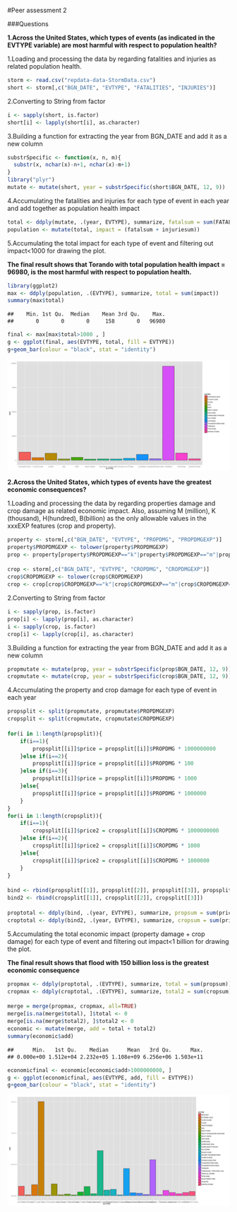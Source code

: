 #Peer assessment 2


###Questions


**1.Across the United States, which types of events (as indicated in the EVTYPE variable) are most harmful with respect to population health?**


1.Loading and processing the data by regarding fatalities and injuries as related population health.

```r
storm <- read.csv("repdata-data-StormData.csv")
short <- storm[,c("BGN_DATE", "EVTYPE", "FATALITIES", "INJURIES")]
```


2.Converting to String from factor

```r
i <- sapply(short, is.factor)
short[i] <- lapply(short[i], as.character)
```


3.Building a function for extracting the year from BGN_DATE and add it as a new column 

```r
substrSpecific <- function(x, n, m){
  substr(x, nchar(x)-n+1, nchar(x)-m+1)
}
library("plyr")
mutate <- mutate(short, year = substrSpecific(short$BGN_DATE, 12, 9))
```


4.Accumulating the fatalities and injuries for each type of event in each year and add together as population health impact

```r
total <- ddply(mutate, .(year, EVTYPE), summarize, fatalsum = sum(FATALITIES), injuriesum = sum(INJURIES))
population <- mutate(total, impact = (fatalsum + injuriesum))
```


5.Accumulating the total impact for each type of event and filtering out impact<1000 for drawing the plot.

**The final result shows that Torando with total population health impact = 96980, is the most harmful with respect to population health.**


```r
library(ggplot2)
max <- ddply(population, .(EVTYPE), summarize, total = sum(impact))
summary(max$total)
```

```
##    Min. 1st Qu.  Median    Mean 3rd Qu.    Max. 
##       0       0       0     158       0   96980
```

```r
final <- max[max$total>1000 , ]
g <- ggplot(final, aes(EVTYPE, total, fill = EVTYPE))
g+geom_bar(colour = "black", stat = "identity")
```

![plot of chunk unnamed-chunk-5](figure/unnamed-chunk-5-1.png) 


**2.Across the United States, which types of events have the greatest economic consequences?**

1.Loading and processing the data by regarding properties damage and crop damage as related economic impact.
Also, assuming M (million), K (thousand), H(hundred), B(billion) as the only allowable values in the xxxEXP features (crop and property).


```r
property <- storm[,c("BGN_DATE", "EVTYPE", "PROPDMG", "PROPDMGEXP")]
property$PROPDMGEXP <- tolower(property$PROPDMGEXP)
prop <- property[property$PROPDMGEXP=="k"|property$PROPDMGEXP=="m"|property$PROPDMGEXP=="h"|property$PROPDMGEXP=="b", ]

crop <- storm[,c("BGN_DATE", "EVTYPE", "CROPDMG", "CROPDMGEXP")]
crop$CROPDMGEXP <- tolower(crop$CROPDMGEXP)
crop <- crop[crop$CROPDMGEXP=="k"|crop$CROPDMGEXP=="m"|crop$CROPDMGEXP=="h"|crop$CROPDMGEXP=="b", ]
```


2.Converting to String from factor

```r
i <- sapply(prop, is.factor)
prop[i] <- lapply(prop[i], as.character)
i <- sapply(crop, is.factor)
crop[i] <- lapply(crop[i], as.character)
```


3.Building a function for extracting the year from BGN_DATE and add it as a new column 

```r
propmutate <- mutate(prop, year = substrSpecific(prop$BGN_DATE, 12, 9))
cropmutate <- mutate(crop, year = substrSpecific(crop$BGN_DATE, 12, 9))
```


4.Accumulating the property and crop damage for each type of event in each year 

```r
propsplit <- split(propmutate, propmutate$PROPDMGEXP)
cropsplit <- split(cropmutate, cropmutate$CROPDMGEXP)

for(i in 1:length(propsplit)){
    if(i==1){
        propsplit[[i]]$price = propsplit[[i]]$PROPDMG * 1000000000
    }else if(i==2){
        propsplit[[i]]$price = propsplit[[i]]$PROPDMG * 100
    }else if(i==3){
        propsplit[[i]]$price = propsplit[[i]]$PROPDMG * 1000
    }else{
        propsplit[[i]]$price = propsplit[[i]]$PROPDMG * 1000000
    }
}
for(i in 1:length(cropsplit)){
    if(i==1){
        cropsplit[[i]]$price2 = cropsplit[[i]]$CROPDMG * 1000000000
    }else if(i==2){
        cropsplit[[i]]$price2 = cropsplit[[i]]$CROPDMG * 1000
    }else{
        cropsplit[[i]]$price2 = cropsplit[[i]]$CROPDMG * 1000000
    }
}

bind <- rbind(propsplit[[1]], propsplit[[2]], propsplit[[3]], propsplit[[4]])
bind2 <- rbind(cropsplit[[1]], cropsplit[[2]], cropsplit[[3]])

proptotal <- ddply(bind, .(year, EVTYPE), summarize, propsum = sum(price))
croptotal <- ddply(bind2, .(year, EVTYPE), summarize, cropsum = sum(price2))
```


5.Accumulating the total economic impact (property damage + crop damage) for each type of event and filtering out impact<1 billion for drawing the plot.

**The final result shows that flood with 150 billion loss is the greatest economic consequence**

```r
propmax <- ddply(proptotal, .(EVTYPE), summarize, total = sum(propsum))
cropmax <- ddply(croptotal, .(EVTYPE), summarize, total2 = sum(cropsum))

merge = merge(propmax, cropmax, all=TRUE)
merge[is.na(merge$total), ]$total <- 0
merge[is.na(merge$total2), ]$total2 <- 0
economic <- mutate(merge, add = total + total2)
summary(economic$add)
```

```
##      Min.   1st Qu.    Median      Mean   3rd Qu.      Max. 
## 0.000e+00 1.512e+04 2.232e+05 1.108e+09 6.256e+06 1.503e+11
```

```r
economicfinal <- economic[economic$add>1000000000, ]
g <- ggplot(economicfinal, aes(EVTYPE, add, fill = EVTYPE))
g+geom_bar(colour = "black", stat = "identity")
```

![plot of chunk unnamed-chunk-10](figure/unnamed-chunk-10-1.png) 

